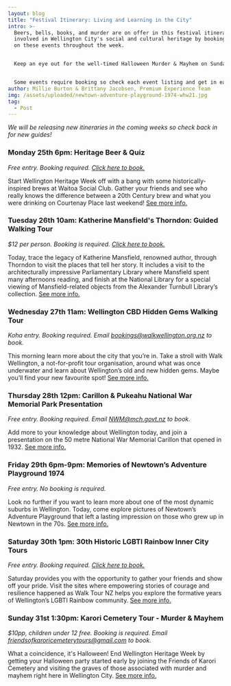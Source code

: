 ```yaml
---
layout: blog
title: "Festival Itinerary: Living and Learning in the City"
intro: >-
  Beers, bells, books, and murder are on offer in this festival itinerary! Get
  involved in Wellington City's social and cultural heritage by booking yourself
  on these events throughout the week.


  Keep an eye out for the well-timed Halloween Murder & Mayhem on Sunday 31st of October! 


  Some events require booking so check each event listing and get in early!
author: Millie Burton & Brittany Jacobsen, Premium Experience Team
img: /assets/uploaded/newtown-adventure-playground-1974-whw21.jpg
tag:
  - Post
---
```

*We will be releasing new itineraries in the coming weeks so check back in for new guides!*

### Monday 25th 6pm: Heritage Beer & Quiz

*Free entry. Booking required. [Click here to book.](https://docs.google.com/forms/d/e/1FAIpQLSe0vd9KHPSAJT-6zeO23eEWr563RWzQhUIaNhegshTLliUX_A/viewform)*

Start Wellington Heritage Week off with a bang with some historically-inspired brews at Waitoa Social Club. Gather your friends and see who really knows the difference between a 20th Century brew and what you were drinking on Courtenay Place last weekend! [See more info.](https://wellingtonheritageweek.co.nz/event/waitoa-beer-and-quiz/)

### Tuesday 26th 10am: Katherine Mansfield's Thorndon: Guided Walking Tour

*$12 per person. Booking is required. [Click here to book. ](https://www.katherinemansfield.com/event/katherine-mansfields-thorndon-guided-walking-tour-2021)*

Today, trace the legacy of Katherine Mansfield, renowned author, through Thorndon to visit the places that tell her story. It includes a visit to the architecturally impressive Parliamentary Library where Mansfield spent many afternoons reading, and finish at the National Library for a special viewing of Mansfield-related objects from the Alexander Turnbull Library’s collection. [See more info.](https://wellingtonheritageweek.co.nz/event/katherine-mansfields-thorndon-guided-walking-tour/)

### Wednesday 27th 11am: Wellington CBD Hidden Gems Walking Tour

*Koha entry. Booking required. Email [bookings@walkwellington.org.nz](mailto:bookings@walkwellington.org.nz) to book.*

This morning learn more about the city that you’re in. Take a stroll with Walk Wellington, a not-for-profit tour organisation, around what was once underwater and learn about Wellington’s old and new hidden gems. Maybe you’ll find your new favourite spot! [See more info.](https://wellingtonheritageweek.co.nz/event/wellington-cbd-hidden-gems-walking-tour/)

### Thursday 28th 12pm: Carillon & Pukeahu National War Memorial Park Presentation

*Free entry. Booking required. Email [NWM@mch.govt.nz](mailto:NWM@mch.govt.nz) to book.*

Add more to your knowledge about Wellington today, and join a presentation on the 50 metre National War Memorial Carillon that opened in 1932. [See more info.](https://wellingtonheritageweek.co.nz/event/carillon-pukeahu-national-war-memorial-park-presentation/)

### Friday 29th 6pm-9pm: Memories of Newtown’s Adventure Playground 1974

*Free entry. No booking is required.* 

Look no further if you want to learn more about one of the most dynamic suburbs in Wellington. Today, come explore pictures of Newtown’s Adventure Playground that left a lasting impression on those who grew up in Newtown in the 70s. [See more info.](https://wellingtonheritageweek.co.nz/event/memories-of-newtowns-adventure-playground-1974/)

### Saturday 30th 1pm: 30th Historic LGBTI Rainbow Inner City Tours

*Free entry. Booking required. [Click here to book.](https://www.taonga.nz/walktours/)*

Saturday provides you with the opportunity to gather your friends and show off your pride. Visit the sites where empowering stories of courage and resilience happened as Walk Tour NZ helps you explore the formative years of Wellington’s LGBTI Rainbow community. [See more info.](https://wellingtonheritageweek.co.nz/event/historic-lgbti-rainbow-inner-city-tours/)

### Sunday 31st 1:30pm: Karori Cemetery Tour - Murder & Mayhem

*$10pp, children under 12 free. Booking is required. Email [friendsofkaroricemeterytours@gmail.com](mailto:friendsofkaroricemeterytours@gmail.com) to book.* 

What a coincidence, it's Halloween! End Wellington Heritage Week by getting your Halloween party started early by joining the Friends of Karori Cemetery and visiting the graves of those associated with murder and mayhem right here in Wellington City. [See more info. ](https://wellingtonheritageweek.co.nz/event/katherine-mansfields-thorndon-guided-walking-tour/)